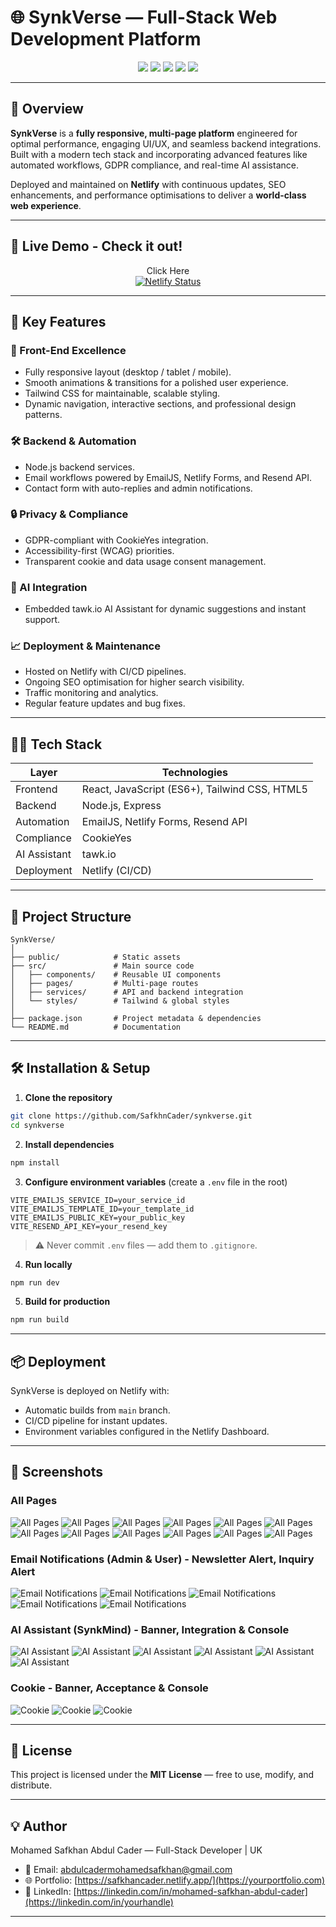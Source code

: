 

# 🌐 SynkVerse — Full-Stack Web Development Platform

<p align="center">
  <img src="https://img.shields.io/badge/JavaScript-79.4%25-yellow?style=for-the-badge&logo=javascript" />
  <img src="https://img.shields.io/badge/Tailwind%20CSS-8.9%25-38B2AC?style=for-the-badge&logo=tailwind-css" />
  <img src="https://img.shields.io/badge/HTML-3.7%25-E34F26?style=for-the-badge&logo=html5" />
  <img src="https://img.shields.io/badge/Node.js-6.0%25-339933?style=for-the-badge&logo=node.js" />
  <img src="https://img.shields.io/badge/Other-2.0%25-lightgrey?style=for-the-badge" />
</p>

---

## 📖 Overview

**SynkVerse** is a **fully responsive, multi-page platform** engineered for optimal performance, engaging UI/UX, and seamless backend integrations. Built with a modern tech stack and incorporating advanced features like automated workflows, GDPR compliance, and real-time AI assistance.

Deployed and maintained on **Netlify** with continuous updates, SEO enhancements, and performance optimisations to deliver a **world-class web experience**.

---

## 📖 Live Demo - Check it out!

<p align="center">Click Here<br>
  <a href="https://synkverse.netlify.app/">
    <img src="https://api.netlify.com/api/v1/badges/65dfb64b-020d-490c-b00e-427662f7e5f6/deploy-status" alt="Netlify Status" />
  </a>
</p>

---

## 🚀 Key Features

### 🎨 Front-End Excellence

* Fully responsive layout (desktop / tablet / mobile).
* Smooth animations & transitions for a polished user experience.
* Tailwind CSS for maintainable, scalable styling.
* Dynamic navigation, interactive sections, and professional design patterns.

### 🛠 Backend & Automation

* Node.js backend services.
* Email workflows powered by EmailJS, Netlify Forms, and Resend API.
* Contact form with auto-replies and admin notifications.

### 🔒 Privacy & Compliance

* GDPR-compliant with CookieYes integration.
* Accessibility-first (WCAG) priorities.
* Transparent cookie and data usage consent management.

### 🤖 AI Integration

* Embedded tawk.io AI Assistant for dynamic suggestions and instant support.

### 📈 Deployment & Maintenance

* Hosted on Netlify with CI/CD pipelines.
* Ongoing SEO optimisation for higher search visibility.
* Traffic monitoring and analytics.
* Regular feature updates and bug fixes.

---

## 🧑‍💻 Tech Stack

| Layer        | Technologies                                  |
| ------------ | --------------------------------------------- |
| Frontend     | React, JavaScript (ES6+), Tailwind CSS, HTML5 |
| Backend      | Node.js, Express                              |
| Automation   | EmailJS, Netlify Forms, Resend API            |
| Compliance   | CookieYes                                     |
| AI Assistant | tawk.io                                       |
| Deployment   | Netlify (CI/CD)                               |

---

## 📂 Project Structure

```plaintext
SynkVerse/
│
├── public/            # Static assets
├── src/               # Main source code
│   ├── components/    # Reusable UI components
│   ├── pages/         # Multi-page routes
│   ├── services/      # API and backend integration
│   └── styles/        # Tailwind & global styles
│
├── package.json       # Project metadata & dependencies
└── README.md          # Documentation
```

---

## 🛠 Installation & Setup

1. **Clone the repository**

```bash
git clone https://github.com/SafkhnCader/synkverse.git
cd synkverse
```

2. **Install dependencies**

```bash
npm install
```

3. **Configure environment variables** (create a `.env` file in the root)

```env
VITE_EMAILJS_SERVICE_ID=your_service_id
VITE_EMAILJS_TEMPLATE_ID=your_template_id
VITE_EMAILJS_PUBLIC_KEY=your_public_key
VITE_RESEND_API_KEY=your_resend_key
```

> ⚠️ Never commit `.env` files — add them to `.gitignore`.

4. **Run locally**

```bash
npm run dev
```

5. **Build for production**

```bash
npm run build
```

---

## 📦 Deployment

SynkVerse is deployed on Netlify with:

* Automatic builds from `main` branch.
* CI/CD pipeline for instant updates.
* Environment variables configured in the Netlify Dashboard.

---

## 📸 Screenshots

### All Pages
![All Pages](SynkVerse_Screenshots/H1.png)
![All Pages](SynkVerse_Screenshots/H2.png)
![All Pages](SynkVerse_Screenshots/H3.png)
![All Pages](SynkVerse_Screenshots/H4.png)
![All Pages](SynkVerse_Screenshots/H5.png)
![All Pages](SynkVerse_Screenshots/H6.png)
![All Pages](SynkVerse_Screenshots/H7.png)
![All Pages](SynkVerse_Screenshots/H8.png)
![All Pages](SynkVerse_Screenshots/AD.png)
![All Pages](SynkVerse_Screenshots/Free1.png)
![All Pages](SynkVerse_Screenshots/Project1.png)
![All Pages](SynkVerse_Screenshots/Project2.png)

### Email Notifications (Admin & User) - Newsletter Alert, Inquiry Alert
![Email Notifications](SynkVerse_Screenshots/Email_1.png)
![Email Notifications](SynkVerse_Screenshots/Email_2.png)
![Email Notifications](SynkVerse_Screenshots/Email_3.png)
![Email Notifications](SynkVerse_Screenshots/Netlify_1.png)
![Email Notifications](SynkVerse_Screenshots/Netlify_2.png)

### AI Assistant (SynkMind) - Banner, Integration & Console
![AI Assistant](SynkVerse_Screenshots/AA.png)
![AI Assistant](SynkVerse_Screenshots/AA1.png)
![AI Assistant](SynkVerse_Screenshots/AA2.png)
![AI Assistant](SynkVerse_Screenshots/AA3.png)
![AI Assistant](SynkVerse_Screenshots/Tawk1.png)
![AI Assistant](SynkVerse_Screenshots/Tawk2.png)

### Cookie - Banner, Acceptance & Console
![Cookie](SynkVerse_Screenshots/C.png)
![Cookie](SynkVerse_Screenshots/C1.png)
![Cookie](SynkVerse_Screenshots/Cookie_Console.png)

---

## 📜 License

This project is licensed under the **MIT License** — free to use, modify, and distribute.

---

## 💡 Author

Mohamed Safkhan Abdul Cader — Full-Stack Developer | UK

* 📧 Email: [abdulcadermohamedsafkhan@gmail.com](mailto:your.email@example.com)
* 🌐 Portfolio: [https://safkhancader.netlify.app/](https://yourportfolio.com)
* 💼 LinkedIn: [https://linkedin.com/in/mohamed-safkhan-abdul-cader](https://linkedin.com/in/yourhandle)

---

